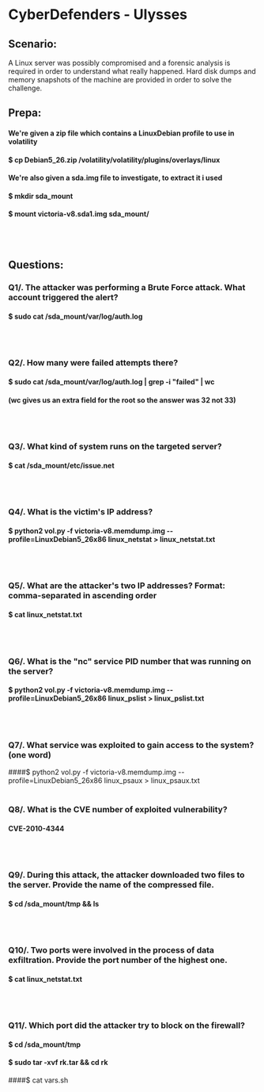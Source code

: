 # CyberDefenders - Ulysses

## Scenario:
A Linux server was possibly compromised and a forensic analysis is required in order to understand what really happened. Hard disk dumps and memory snapshots of the machine are provided in order to solve the challenge.

## Prepa:
#### We're given a zip file which contains a LinuxDebian profile to use in volatility 
#### $ cp Debian5_26.zip /volatility/volatility/plugins/overlays/linux

#### We're also given a sda.img file to investigate, to extract it i used
#### $ mkdir sda_mount
#### $ mount victoria-v8.sda1.img sda_mount/ 
<br />
<br />

## Questions:

### Q1/. The attacker was performing a Brute Force attack. What account triggered the alert?
#### $ sudo cat /sda_mount/var/log/auth.log
<br />
<br />

### Q2/. How many were failed attempts there?
#### $ sudo cat /sda_mount/var/log/auth.log | grep -i "failed" | wc
#### (wc gives us an extra field for the root so the answer was 32 not 33)
<br />
<br />

### Q3/. What kind of system runs on the targeted server?
#### $ cat /sda_mount/etc/issue.net
<br />
<br />

### Q4/. What is the victim's IP address?
#### $ python2 vol.py -f victoria-v8.memdump.img --profile=LinuxDebian5_26x86 linux_netstat > linux_netstat.txt
<br />
<br />

### Q5/. What are the attacker's two IP addresses? Format: comma-separated in ascending order
#### $ cat linux_netstat.txt
<br />
<br />

### Q6/. What is the "nc" service PID number that was running on the server?
#### $ python2 vol.py -f victoria-v8.memdump.img --profile=LinuxDebian5_26x86 linux_pslist > linux_pslist.txt
<br />
<br />

### Q7/. What service was exploited to gain access to the system? (one word)
####$ python2 vol.py -f victoria-v8.memdump.img --profile=LinuxDebian5_26x86 linux_psaux > linux_psaux.txt
<br />
<br />

### Q8/. What is the CVE number of exploited vulnerability? 
#### CVE-2010-4344
<br />
<br />

### Q9/. During this attack, the attacker downloaded two files to the server. Provide the name of the compressed file.
#### $ cd /sda_mount/tmp && ls
<br />
<br />

### Q10/. Two ports were involved in the process of data exfiltration. Provide the port number of the highest one.
#### $ cat linux_netstat.txt
<br />
<br />

### Q11/. Which port did the attacker try to block on the firewall?
#### $ cd /sda_mount/tmp
#### $ sudo tar -xvf rk.tar && cd rk
####$ cat vars.sh
<br />
<br />
